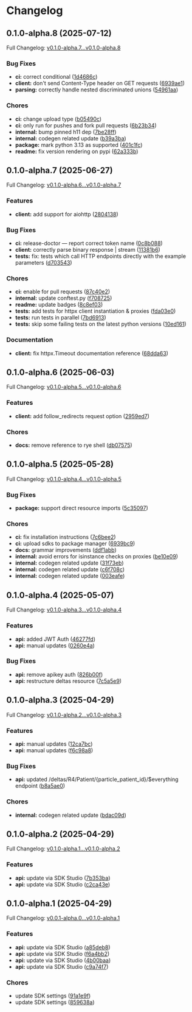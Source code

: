 # Changelog

## 0.1.0-alpha.8 (2025-07-12)

Full Changelog: [v0.1.0-alpha.7...v0.1.0-alpha.8](https://github.com/stsak20/particle_sdk/compare/v0.1.0-alpha.7...v0.1.0-alpha.8)

### Bug Fixes

* **ci:** correct conditional ([1d4686c](https://github.com/stsak20/particle_sdk/commit/1d4686c16fe0ac0fea571429e4b460ef8b31fa21))
* **client:** don't send Content-Type header on GET requests ([6939ae1](https://github.com/stsak20/particle_sdk/commit/6939ae17e3e71998f8b75ab0532dfcc6dee0ec76))
* **parsing:** correctly handle nested discriminated unions ([54961aa](https://github.com/stsak20/particle_sdk/commit/54961aa140b46c2705858144a7c3a66033b50a7b))


### Chores

* **ci:** change upload type ([b05490c](https://github.com/stsak20/particle_sdk/commit/b05490ccdb717e7ab8bcf08f8884a2299bf34168))
* **ci:** only run for pushes and fork pull requests ([6b23b34](https://github.com/stsak20/particle_sdk/commit/6b23b3455b9171803dc19b5c4cfc49bbf87bc0b6))
* **internal:** bump pinned h11 dep ([7be28ff](https://github.com/stsak20/particle_sdk/commit/7be28ff7c84ca041937d8d4497c1907601ab3a28))
* **internal:** codegen related update ([b39a3ba](https://github.com/stsak20/particle_sdk/commit/b39a3ba258d79186545c66429873fe25808176d5))
* **package:** mark python 3.13 as supported ([401c1fc](https://github.com/stsak20/particle_sdk/commit/401c1fcf27e2ceb2b883054fb323f332634d3369))
* **readme:** fix version rendering on pypi ([62a333b](https://github.com/stsak20/particle_sdk/commit/62a333bbf9a87ee7ad8d896141cef8db45fb69ed))

## 0.1.0-alpha.7 (2025-06-27)

Full Changelog: [v0.1.0-alpha.6...v0.1.0-alpha.7](https://github.com/stsak20/particle_sdk/compare/v0.1.0-alpha.6...v0.1.0-alpha.7)

### Features

* **client:** add support for aiohttp ([2804138](https://github.com/stsak20/particle_sdk/commit/280413870e3fe813c55b0bb9700b77c3f0d4d463))


### Bug Fixes

* **ci:** release-doctor — report correct token name ([0c8b088](https://github.com/stsak20/particle_sdk/commit/0c8b08881417982937eb33c95e24d1650b4c2793))
* **client:** correctly parse binary response | stream ([11381b6](https://github.com/stsak20/particle_sdk/commit/11381b697cfe449c61c5c703099d57d26e634e82))
* **tests:** fix: tests which call HTTP endpoints directly with the example parameters ([d703543](https://github.com/stsak20/particle_sdk/commit/d703543986be8a6af0bef7d4add846bfb8bd729d))


### Chores

* **ci:** enable for pull requests ([87c40e2](https://github.com/stsak20/particle_sdk/commit/87c40e2707cf8dba847aa9bfc4fc0607efc629b7))
* **internal:** update conftest.py ([f708725](https://github.com/stsak20/particle_sdk/commit/f70872507c81511eed13559071b8241eaa6c732c))
* **readme:** update badges ([8c8ef03](https://github.com/stsak20/particle_sdk/commit/8c8ef0352d34e525b2e486db06a773108541fece))
* **tests:** add tests for httpx client instantiation & proxies ([fda03e0](https://github.com/stsak20/particle_sdk/commit/fda03e03cf3da5a95b820e2debef15c46d54f6b7))
* **tests:** run tests in parallel ([7bd6913](https://github.com/stsak20/particle_sdk/commit/7bd6913aab3fa380aae3e6833a54aa2f894f998e))
* **tests:** skip some failing tests on the latest python versions ([10ed161](https://github.com/stsak20/particle_sdk/commit/10ed1616b10a87705c8e697d71c8fa420c60d8f1))


### Documentation

* **client:** fix httpx.Timeout documentation reference ([68dda63](https://github.com/stsak20/particle_sdk/commit/68dda638d4332d39a415fc5fa4b179e4cd16e4f5))

## 0.1.0-alpha.6 (2025-06-03)

Full Changelog: [v0.1.0-alpha.5...v0.1.0-alpha.6](https://github.com/stsak20/particle_sdk/compare/v0.1.0-alpha.5...v0.1.0-alpha.6)

### Features

* **client:** add follow_redirects request option ([2959ed7](https://github.com/stsak20/particle_sdk/commit/2959ed753e04f3c21bd26cb3f8d92df7b9b25f84))


### Chores

* **docs:** remove reference to rye shell ([db07575](https://github.com/stsak20/particle_sdk/commit/db07575cfd57c0522804191c2c253a9879632ac5))

## 0.1.0-alpha.5 (2025-05-28)

Full Changelog: [v0.1.0-alpha.4...v0.1.0-alpha.5](https://github.com/stsak20/particle_sdk/compare/v0.1.0-alpha.4...v0.1.0-alpha.5)

### Bug Fixes

* **package:** support direct resource imports ([5c35097](https://github.com/stsak20/particle_sdk/commit/5c350978f6d534bf0626a63f051025ed8d541e11))


### Chores

* **ci:** fix installation instructions ([7c6bee2](https://github.com/stsak20/particle_sdk/commit/7c6bee271b9de85d17c3eda428c0eafc9627698d))
* **ci:** upload sdks to package manager ([6939bc9](https://github.com/stsak20/particle_sdk/commit/6939bc911944438bbf41d178baaf5de19d1043fa))
* **docs:** grammar improvements ([ddf1abb](https://github.com/stsak20/particle_sdk/commit/ddf1abb1f03e2e474cc5e1db23266a1e58cab4fc))
* **internal:** avoid errors for isinstance checks on proxies ([be10e09](https://github.com/stsak20/particle_sdk/commit/be10e0927489c463d5bde7bfd9579fb8ea01b7e1))
* **internal:** codegen related update ([31f73eb](https://github.com/stsak20/particle_sdk/commit/31f73eb5bfc3d7f6f894d36f7058b3e63c323d14))
* **internal:** codegen related update ([c6f708c](https://github.com/stsak20/particle_sdk/commit/c6f708cab21bed39b9818e04b62446ab648f3da2))
* **internal:** codegen related update ([003eafe](https://github.com/stsak20/particle_sdk/commit/003eafebfaa5aa2bf578a52da99d729ec214abe8))

## 0.1.0-alpha.4 (2025-05-07)

Full Changelog: [v0.1.0-alpha.3...v0.1.0-alpha.4](https://github.com/stsak20/particle_sdk/compare/v0.1.0-alpha.3...v0.1.0-alpha.4)

### Features

* **api:** added JWT Auth ([46277fd](https://github.com/stsak20/particle_sdk/commit/46277fdbe0795cf30f2e6d8d22657eee47d3d726))
* **api:** manual updates ([0260e4a](https://github.com/stsak20/particle_sdk/commit/0260e4a334b8f98a72ddb3e69d6f6d1fbf1433f9))


### Bug Fixes

* **api:** remove apikey auth ([826b00f](https://github.com/stsak20/particle_sdk/commit/826b00f652f08d8fea9f6806b88c948c1c517c5c))
* **api:** restructure deltas resource ([7c5a5e9](https://github.com/stsak20/particle_sdk/commit/7c5a5e94cc9849405d4fa2dc00166add2a924397))

## 0.1.0-alpha.3 (2025-04-29)

Full Changelog: [v0.1.0-alpha.2...v0.1.0-alpha.3](https://github.com/stsak20/particle_sdk/compare/v0.1.0-alpha.2...v0.1.0-alpha.3)

### Features

* **api:** manual updates ([12ca7bc](https://github.com/stsak20/particle_sdk/commit/12ca7bcc40e4094a74e42a777046a03c3a0151cb))
* **api:** manual updates ([f6c98a8](https://github.com/stsak20/particle_sdk/commit/f6c98a855fecd9a7c2b94b1365fd84ab0b74e7fd))


### Bug Fixes

* **api:** updated /deltas/R4/Patient/{particle_patient_id}/$everything endpoint ([b8a5ae0](https://github.com/stsak20/particle_sdk/commit/b8a5ae0c3a7b17c7db8271b933f9bd63602087f5))


### Chores

* **internal:** codegen related update ([bdac09d](https://github.com/stsak20/particle_sdk/commit/bdac09d39be80753a718b24d0b807d36535bc927))

## 0.1.0-alpha.2 (2025-04-29)

Full Changelog: [v0.1.0-alpha.1...v0.1.0-alpha.2](https://github.com/stsak20/particle_sdk/compare/v0.1.0-alpha.1...v0.1.0-alpha.2)

### Features

* **api:** update via SDK Studio ([7b353ba](https://github.com/stsak20/particle_sdk/commit/7b353bac4225b0f4d47944d4ff6326590279a5d7))
* **api:** update via SDK Studio ([c2ca43e](https://github.com/stsak20/particle_sdk/commit/c2ca43efe71ee9f4dc519fe9ddec0129750dca50))

## 0.1.0-alpha.1 (2025-04-29)

Full Changelog: [v0.0.1-alpha.0...v0.1.0-alpha.1](https://github.com/stsak20/particle_sdk/compare/v0.0.1-alpha.0...v0.1.0-alpha.1)

### Features

* **api:** update via SDK Studio ([a85deb8](https://github.com/stsak20/particle_sdk/commit/a85deb80b8228decc6cd158fe0cdc073443e764c))
* **api:** update via SDK Studio ([f6a4bb2](https://github.com/stsak20/particle_sdk/commit/f6a4bb2456ede53c03ef37f5b8b8c04686e1f104))
* **api:** update via SDK Studio ([4b00baa](https://github.com/stsak20/particle_sdk/commit/4b00baa0b49140759e6088fca4c92b2b134f9ba2))
* **api:** update via SDK Studio ([c9a74f7](https://github.com/stsak20/particle_sdk/commit/c9a74f7a0eb30a2e9b76ac18312b726076a5633f))


### Chores

* update SDK settings ([91a1e9f](https://github.com/stsak20/particle_sdk/commit/91a1e9f57ef4abe7cce157d659c5b72a964d985e))
* update SDK settings ([859638a](https://github.com/stsak20/particle_sdk/commit/859638a2ee27a8207d5b03620d6dcdd9d9f27b0f))
